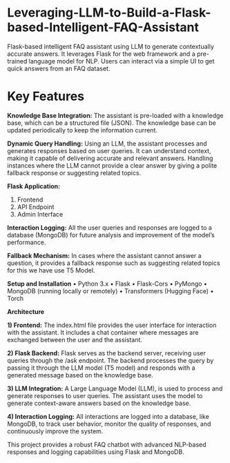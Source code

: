 # Leveraging-LLM-to-Build-a-Flask-based-Intelligent-FAQ-Assistant
Flask-based intelligent FAQ assistant using LLM to generate contextually accurate answers. It leverages Flask for the web framework and a pre-trained language model for NLP. Users can interact via a simple UI to get quick answers from an FAQ dataset.

# Key Features

**Knowledge Base Integration:**
The assistant is pre-loaded with a knowledge base, which can be a structured file (JSON). The knowledge base can be updated periodically to keep the information current.

**Dynamic Query Handling:**
Using an LLM, the assistant processes and generates responses based on user queries. It can understand context, making it capable of delivering accurate and relevant answers. Handling instances where the LLM cannot provide a clear answer by giving a polite fallback response or suggesting related topics.

**Flask Application:**
1) Frontend
2) API Endpoint
3) Admin Interface

**Interaction Logging:**
All the user queries and responses are logged to a database (MongoDB) for future analysis and improvement of the model’s performance.

**Fallback Mechanism:**
In cases where the assistant cannot answer a question, it provides a fallback response such as suggesting related topics for this we have use T5 Model.

**Setup and Installation**
•	Python 3.x
•	Flask
•	Flask-Cors
•	PyMongo
•	MongoDB (running locally or remotely)
•	Transformers (Hugging Face)
•	Torch

**Architecture**

**1) Frontend:**
The index.html file provides the user interface for interaction with the assistant. It includes a chat container where messages are exchanged between the user and the assistant.

**2) Flask Backend:**
Flask serves as the backend server, receiving user queries through the /ask endpoint.
The backend processes the query by passing it through the LLM model (T5 model) and responds with a generated message based on the knowledge base.

**3) LLM Integration:**
A Large Language Model (LLM), is used to process and generate responses to user queries. The assistant uses the model to generate context-aware answers based on the knowledge base.

**4) Interaction Logging:**
All interactions are logged into a database, like MongoDB, to track user behavior, monitor the quality of responses, and continuously improve the system.

This project provides a robust FAQ chatbot with advanced NLP-based responses and logging capabilities using Flask and MongoDB.
